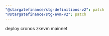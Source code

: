 ```yaml
---
"@stargatefinance/stg-definitions-v2": patch
"@stargatefinance/stg-evm-v2": patch
---
```


deploy cronos zkevm mainnet
